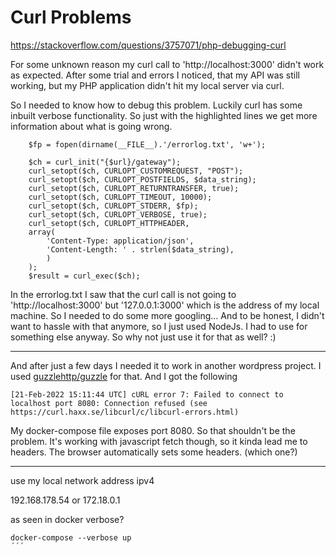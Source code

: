 # Curl Problems
https://stackoverflow.com/questions/3757071/php-debugging-curl

For some unknown reason my curl call to 'http://localhost:3000' didn't work as expected.
After some trial and errors I noticed, that my API was still working, but my PHP application didn't hit my local server via curl.

So I needed to know how to debug this problem. Luckily curl has some inbuilt verbose functionality. So just with the highlighted lines we get more information about what is going wrong.

```php{1,8-9}
    $fp = fopen(dirname(__FILE__).'/errorlog.txt', 'w+');

    $ch = curl_init("{$url}/gateway");
    curl_setopt($ch, CURLOPT_CUSTOMREQUEST, "POST");
    curl_setopt($ch, CURLOPT_POSTFIELDS, $data_string);
    curl_setopt($ch, CURLOPT_RETURNTRANSFER, true);
    curl_setopt($ch, CURLOPT_TIMEOUT, 10000);
    curl_setopt($ch, CURLOPT_STDERR, $fp);
    curl_setopt($ch, CURLOPT_VERBOSE, true);
    curl_setopt($ch, CURLOPT_HTTPHEADER,
    array(
        'Content-Type: application/json',
        'Content-Length: ' . strlen($data_string),
        )
    );
    $result = curl_exec($ch);

```

In the errorlog.txt I saw that the curl call is not going to 'http://localhost:3000' but '127.0.0.1:3000' which is the address of my local machine. So I needed to do some more googling... And to be honest, I didn't want to hassle with that anymore, so I just used NodeJs. I had to use for something else anyway. So why not just use it for that as well? :) 


---

And after just a few days I needed it to work in another wordpress project. I used [guzzlehttp/guzzle](https://packagist.org/packages/guzzlehttp/guzzle) for that.
And I got the following

```
[21-Feb-2022 15:11:44 UTC] cURL error 7: Failed to connect to localhost port 8080: Connection refused (see https://curl.haxx.se/libcurl/c/libcurl-errors.html)
```

My docker-compose file exposes port 8080. So that shouldn't be the problem.
It's working with javascript fetch though, so it kinda lead me to headers. The browser automatically sets some headers. (which one?)


---

use my local network address ipv4

192.168.178.54
or 
172.18.0.1

as seen in docker verbose?

```
docker-compose --verbose up
´´´